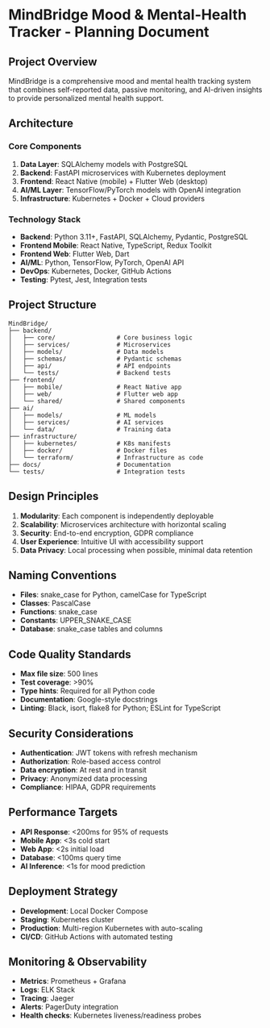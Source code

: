 # MindBridge Mood & Mental-Health Tracker - Planning Document

## Project Overview

MindBridge is a comprehensive mood and mental health tracking system that combines self-reported data, passive monitoring, and AI-driven insights to provide personalized mental health support.

## Architecture

### Core Components

1. **Data Layer**: SQLAlchemy models with PostgreSQL
2. **Backend**: FastAPI microservices with Kubernetes deployment
3. **Frontend**: React Native (mobile) + Flutter Web (desktop)
4. **AI/ML Layer**: TensorFlow/PyTorch models with OpenAI integration
5. **Infrastructure**: Kubernetes + Docker + Cloud providers

### Technology Stack

- **Backend**: Python 3.11+, FastAPI, SQLAlchemy, Pydantic, PostgreSQL
- **Frontend Mobile**: React Native, TypeScript, Redux Toolkit
- **Frontend Web**: Flutter Web, Dart
- **AI/ML**: Python, TensorFlow, PyTorch, OpenAI API
- **DevOps**: Kubernetes, Docker, GitHub Actions
- **Testing**: Pytest, Jest, Integration tests

## Project Structure

```
MindBridge/
├── backend/
│   ├── core/                 # Core business logic
│   ├── services/             # Microservices
│   ├── models/               # Data models
│   ├── schemas/              # Pydantic schemas
│   ├── api/                  # API endpoints
│   └── tests/                # Backend tests
├── frontend/
│   ├── mobile/               # React Native app
│   ├── web/                  # Flutter web app
│   └── shared/               # Shared components
├── ai/
│   ├── models/               # ML models
│   ├── services/             # AI services
│   └── data/                 # Training data
├── infrastructure/
│   ├── kubernetes/           # K8s manifests
│   ├── docker/               # Docker files
│   └── terraform/            # Infrastructure as code
├── docs/                     # Documentation
└── tests/                    # Integration tests
```

## Design Principles

1. **Modularity**: Each component is independently deployable
2. **Scalability**: Microservices architecture with horizontal scaling
3. **Security**: End-to-end encryption, GDPR compliance
4. **User Experience**: Intuitive UI with accessibility support
5. **Data Privacy**: Local processing when possible, minimal data retention

## Naming Conventions

- **Files**: snake_case for Python, camelCase for TypeScript
- **Classes**: PascalCase
- **Functions**: snake_case
- **Constants**: UPPER_SNAKE_CASE
- **Database**: snake_case tables and columns

## Code Quality Standards

- **Max file size**: 500 lines
- **Test coverage**: >90%
- **Type hints**: Required for all Python code
- **Documentation**: Google-style docstrings
- **Linting**: Black, isort, flake8 for Python; ESLint for TypeScript

## Security Considerations

- **Authentication**: JWT tokens with refresh mechanism
- **Authorization**: Role-based access control
- **Data encryption**: At rest and in transit
- **Privacy**: Anonymized data processing
- **Compliance**: HIPAA, GDPR requirements

## Performance Targets

- **API Response**: <200ms for 95% of requests
- **Mobile App**: <3s cold start
- **Web App**: <2s initial load
- **Database**: <100ms query time
- **AI Inference**: <1s for mood prediction

## Deployment Strategy

- **Development**: Local Docker Compose
- **Staging**: Kubernetes cluster
- **Production**: Multi-region Kubernetes with auto-scaling
- **CI/CD**: GitHub Actions with automated testing

## Monitoring & Observability

- **Metrics**: Prometheus + Grafana
- **Logs**: ELK Stack
- **Tracing**: Jaeger
- **Alerts**: PagerDuty integration
- **Health checks**: Kubernetes liveness/readiness probes 
